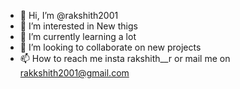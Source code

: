 - 👋 Hi, I’m @rakshith2001
- 👀 I’m interested in New thigs
- 🌱 I’m currently learning a lot
- 💞️ I’m looking to collaborate on new projects
- 📫 How to reach me insta rakshith__r
     or mail me on rakkshith2001@gmail.com

<!---
rakshith2001/rakshith2001 is a ✨ special ✨ repository because its `README.md` (this file) appears on your GitHub profile.
You can click the Preview link to take a look at your changes.
--->
